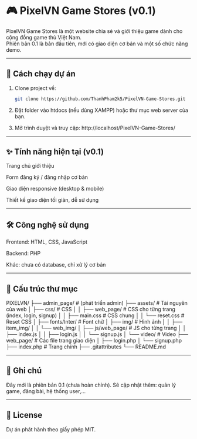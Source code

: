 # 🎮 PixelVN Game Stores (v0.1)

PixelVN Game Stores là một website chia sẻ và giới thiệu game dành cho cộng đồng game thủ Việt Nam.  
Phiên bản 0.1 là bản đầu tiên, mới có giao diện cơ bản và một số chức năng demo.

---

## 🚀 Cách chạy dự án

1. Clone project về:
   ```sh
   git clone https://github.com/ThanhPham2k5/PixelVN-Game-Stores.git
2. Đặt folder vào htdocs (nếu dùng XAMPP) hoặc thư mục web server của bạn.

3. Mở trình duyệt và truy cập: http://localhost/PixelVN-Game-Stores/

---

## ✨ Tính năng hiện tại (v0.1)

Trang chủ giới thiệu

Form đăng ký / đăng nhập cơ bản

Giao diện responsive (desktop & mobile)

Thiết kế giao diện tối giản, dễ sử dụng

---

## 🛠 Công nghệ sử dụng

Frontend: HTML, CSS, JavaScript

Backend: PHP

Khác: chưa có database, chỉ xử lý cơ bản

---

## 📂 Cấu trúc thư mục
PIXELVN/
├── admin_page/             # (phát triển admin)
├── assets/                 # Tài nguyên của web
│   ├── css/                # CSS
│   │   ├── web_page/       # CSS cho từng trang (index, login, signup)
│   │   ├── main.css        # CSS chung
│   │   └── reset.css       # Reset CSS
│   ├── fonts/Inter/        # Font chữ
│   ├── img/                # Hình ảnh
│   │   ├── item_img/
│   │   └── web_img/
│   ├── js/web_page/        # JS cho từng trang
│   │   ├── index.js
│   │   ├── login.js
│   │   └── signup.js
│   └── video/              # Video
├── web_page/               # Các file trang giao diện
│   ├── login.php
│   └── signup.php
├── index.php               # Trang chính
├── .gitattributes
└── README.md

---

## 📌 Ghi chú
Đây mới là phiên bản 0.1 (chưa hoàn chỉnh).
Sẽ cập nhật thêm: quản lý game, đăng bài, hệ thống user,...

---

## 📜 License
Dự án phát hành theo giấy phép MIT.